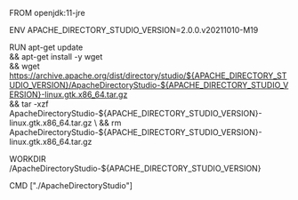 FROM openjdk:11-jre

ENV APACHE_DIRECTORY_STUDIO_VERSION=2.0.0.v20211010-M19

RUN apt-get update \
    && apt-get install -y wget \
    && wget https://archive.apache.org/dist/directory/studio/${APACHE_DIRECTORY_STUDIO_VERSION}/ApacheDirectoryStudio-${APACHE_DIRECTORY_STUDIO_VERSION}-linux.gtk.x86_64.tar.gz \
    && tar -xzf ApacheDirectoryStudio-${APACHE_DIRECTORY_STUDIO_VERSION}-linux.gtk.x86_64.tar.gz \
    && rm ApacheDirectoryStudio-${APACHE_DIRECTORY_STUDIO_VERSION}-linux.gtk.x86_64.tar.gz

WORKDIR /ApacheDirectoryStudio-${APACHE_DIRECTORY_STUDIO_VERSION}

CMD ["./ApacheDirectoryStudio"]

